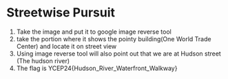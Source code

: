 <h1>Streetwise Pursuit</h1>

<ol>
  <li>Take the image and put it to google image reverse tool</li>
  <li>take the portion where it shows the pointy building(One World Trade Center) and locate it on street view</li>
  <li>Using image reverse tool will also point out that we are at Hudson street (The hudson river) 
  <li>The flag is YCEP24{Hudson_River_Waterfront_Walkway} </li>
</ol>
